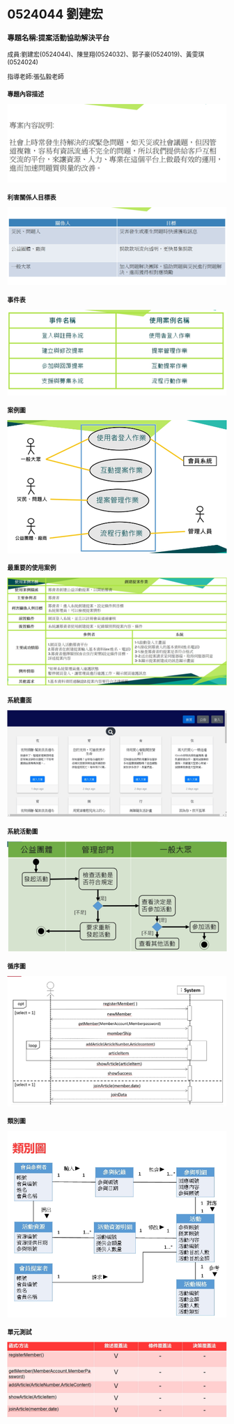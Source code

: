 # 0524044 劉建宏

<p><h3>專題名稱:提案活動協助解決平台</h3><p>
<p>成員:劉建宏(0524044)、陳昱翔(0524032)、郭子豪(0524019)、黃雯琪(0524024)<p>
<p>指導老師:張弘毅老師<p>




<h4>專題內容描述
 <p>
   
![image](專題內容描述.jpg)

<h4>利害關係人目標表
   <p>
     
![image](利害關係人目標表.jpg)

<h4>事件表
   <p>
     
![image](事件表.jpg)

<h4>案例圖
   <p>
     
![image](案例圖.jpg)

<h4>最重要的使用案例
   <p>
     
![image](使用案例.jpg)

<h4>系統畫面
   <p>
     
![image](系統畫面.jpg)

<h4>系統活動圖
   <p>
     
![image](系統活動圖.jpg)

<h4>循序圖
   <p>
     
![image](循序圖.jpg)

<h4>類別圖
   <p>
     
![image](類別圖.jpg)  

<h4>單元測試  
   <p>
     
![image](單元測試.jpg)  
